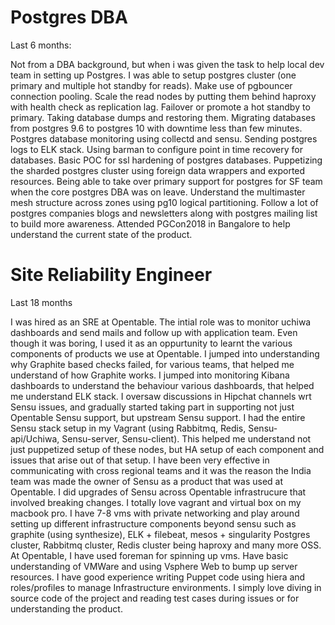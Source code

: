 Postgres DBA
==================
Last 6 months:

Not from a DBA background, but when i was given the task to help local dev team in setting up Postgres.
I was able to setup postgres cluster (one primary and multiple hot standby for reads).
Make use of pgbouncer connection pooling.
Scale the read nodes by putting them behind haproxy with health check as replication lag.
Failover or promote a hot standby to primary.
Taking database dumps and restoring them.
Migrating databases from postgres 9.6 to postgres 10 with downtime less than few minutes.
Postgres database monitoring using collectd and sensu.
Sending postgres logs to ELK stack.
Using barman to configure point in time recovery for databases.
Basic POC for ssl hardening of postgres databases.
Puppetizing the sharded postgres cluster using foreign data wrappers and exported resources.
Being able to take over primary support for postgres for SF team when the core postgres DBA was on leave.
Understand the multimaster mesh structure across zones using pg10 logical partitioning.
Follow a lot of postgres companies blogs and newsletters along with postgres mailing list to build more awareness.
Attended PGCon2018 in Bangalore to help understand the current state of the product.

Site Reliability Engineer
==================
Last 18 months

I was hired as an SRE at Opentable. 
The intial role was to monitor uchiwa dashboards and send mails and follow up with application team.
Even though it was boring, I used it as an oppurtunity to learnt the various components of products we use at Opentable.
I jumped into understanding why Graphite based checks failed, for various teams, that helped me understand of how Graphite works.
I jumped into monitoring Kibana dashboards to understand the behaviour various dashboards, that helped me understand ELK stack.
I oversaw discussions in Hipchat channels wrt Sensu issues, and gradually started taking part in supporting
not just Opentable Sensu support, but upstream Sensu support.
I had the entire Sensu stack setup in my Vagrant (using Rabbitmq, Redis, Sensu-api/Uchiwa, Sensu-server, Sensu-client).
This helped me understand not just puppetized setup of these nodes, but HA setup of each component and issues that arise 
out of that setup.
I have been very effective in communicating with cross regional teams and it was the reason the India team was made the 
owner of Sensu as a product that was used at Opentable. I did upgrades of Sensu across Opentable infrastrucure that involved
breaking changes.
I totally love vagrant and virtual box on my macbook pro. I have 7-8 vms with private networking and play around
setting up different infrastructure components beyond sensu such as graphite (using synthesize), ELK + filebeat, mesos + singularity
Postgres cluster, Rabbitmq cluster, Redis cluster being haproxy and many more OSS.
At Opentable, I have used foreman for spinning up vms.
Have basic understanding of VMWare and using Vsphere Web to bump up server resources.
I have good experience writing Puppet code using hiera and roles/profiles to manage Infrastructure environments.
I simply love diving in source code of the project and reading test cases during issues or for understanding the product.


